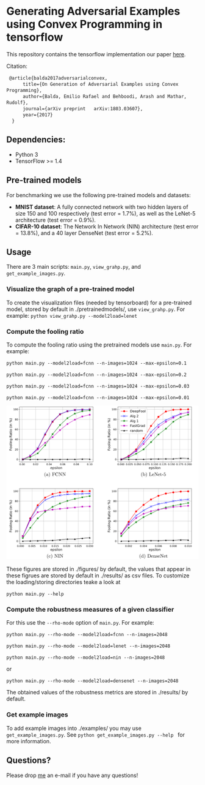 # Generating Adversarial Examples using Convex Programming in tensorflow
This repository contains the tensorflow implementation our paper [here](https://arxiv.org/abs/1803.03607).

Citation:

     @article{balda2017adversarialconvex,
          title={On Generation of Adversarial Examples using Convex Programming},
          author={Balda, Emilio Rafael and Behboodi, Arash and Mathar, Rudolf},
          journal={arXiv preprint	arXiv:1803.03607},
          year={2017}
      }

## Dependencies:

+ Python 3
+ TensorFlow >= 1.4

## Pre-trained models

For benchmarking we use the following pre-trained models and datasets:

* **MNIST dataset**: A fully connected network with two hidden layers of size $150$ and $100$ respectively (test error = 1.7\%), as well as the LeNet-$5$ architecture (test error = 0.9\%).
* **CIFAR-10 dataset**:  The Network In Network (NIN) architecture (test error = 13.8\%), and a $40$ layer DenseNet (test error = 5.2\%).

## Usage

There are 3 main scripts: `main.py`, `view_grahp.py`, and `get_example_images.py`.

### Visualize the graph of a pre-trained model

To create the visualization files (needed by tensorboard) for a pre-trained model, stored by default in ./pretrainedmodels/, use `view_grahp.py`. For example:
``
python view_grahp.py --model2load=lenet
``

### Compute the fooling ratio

To compute the fooling ratio using the pretrained models use `main.py`. For example:

```
python main.py --model2load=fcnn --n-images=1024 --max-epsilon=0.1
```
```
python main.py --model2load=fcnn --n-images=1024 --max-epsilon=0.2
```
```
python main.py --model2load=fcnn --n-images=1024 --max-epsilon=0.03
```
```
python main.py --model2load=fcnn --n-images=1024 --max-epsilon=0.01
```
![result](resultingfigures.png)

These figures are stored in ./figures/ by default, the values that appear in these figrues are stored by default in ./results/ as csv files. To customize the loading/storing directories teake a look at 
```
python main.py --help
```

### Compute the robustness measures of a given classifier

For this use the `--rho-mode` option of `main.py`. For example:
```
python main.py --rho-mode --model2load=fcnn --n-images=2048
```
```
python main.py --rho-mode --model2load=lenet --n-images=2048
```
```
python main.py --rho-mode --model2load=nin --n-images=2048
```
or
```
python main.py --rho-mode --model2load=densenet --n-images=2048
```

The obtained values of the robustness metrics are stored in ./results/ by default. 

### Get example images

To add example images into ./examples/ you may use `get_example_images.py`. See 
``
python get_example_images.py --help 
``
for more information.

## Questions?

Please drop [me](http://ti.rwth-aachen.de/staff/page.php?user=Emilio%20Balda) an e-mail if you have any questions!
